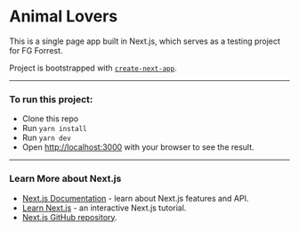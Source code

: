 # Animal Lovers

This is a single page app built in Next.js, which serves as a testing project for FG Forrest.

Project is bootstrapped with [`create-next-app`](https://github.com/vercel/next.js/tree/canary/packages/create-next-app).

---

### To run this project:

- Clone this repo
- Run `yarn install`
- Run `yarn dev`
- Open [http://localhost:3000](http://localhost:3000) with your browser to see the result.

---

### Learn More about Next.js

- [Next.js Documentation](https://nextjs.org/docs) - learn about Next.js features and API.
- [Learn Next.js](https://nextjs.org/learn) - an interactive Next.js tutorial.
- [Next.js GitHub repository](https://github.com/vercel/next.js/).
